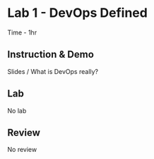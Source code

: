 # Lab 1 - DevOps Defined

Time - 1hr

## Instruction & Demo

Slides / What is DevOps really?

## Lab

No lab

## Review

No review
